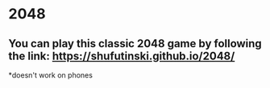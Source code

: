 # 2048
 
## You can play this classic 2048 game by following the link: https://shufutinski.github.io/2048/




















*doesn't work on phones
